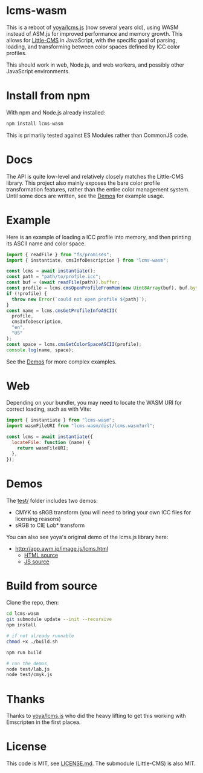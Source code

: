 # lcms-wasm

This is a reboot of [yoya/lcms.js](https://github.com/yoya/lcms.js/) (now several years old), using WASM instead of ASM.js for improved performance and memory growth. This allows for [Little-CMS](https://github.com/mm2/Little-CMS) in JavaScript, with the specific goal of parsing, loading, and transforming between color spaces defined by ICC color profiles.

This should work in web, Node.js, and web workers, and possibly other JavaScript environments.

# Install from npm

With npm and Node.js already installed:

```sh
npm install lcms-wasm
```

This is primarily tested against ES Modules rather than CommonJS code.

# Docs

The API is quite low-level and relatively closely matches the Little-CMS library. This project also mainly exposes the bare color profile transformation features, rather than the entire color management system. Until some docs are written, see the [Demos](#demos) for example usage.

# Example

Here is an example of loading a ICC profile into memory, and then printing its ASCII name and color space.

```js
import { readFile } from "fs/promises";
import { instantiate, cmsInfoDescription } from "lcms-wasm";

const lcms = await instantiate();
const path = "path/to/profile.icc";
const buf = (await readFile(path)).buffer;
const profile = lcms.cmsOpenProfileFromMem(new Uint8Array(buf), buf.byteLength);
if (!profile) {
  throw new Error(`could not open profile ${path}`);
}
const name = lcms.cmsGetProfileInfoASCII(
  profile,
  cmsInfoDescription,
  "en",
  "US"
);
const space = lcms.cmsGetColorSpaceASCII(profile);
console.log(name, space);
```

See the [Demos](#demos) for more complex examples.

# Web

Depending on your bundler, you may need to locate the WASM URI for correct loading, such as with Vite:

```js
import { instantiate } from "lcms-wasm";
import wasmFileURI from "lcms-wasm/dist/lcms.wasm?url";

const lcms = await instantiate({
  locateFile: function (name) {
    return wasmFileURI;
  },
});
```

# Demos

The [test/](./test/) folder includes two demos:

- CMYK to sRGB transform (you will need to bring your own ICC files for licensing reasons)
- sRGB to CIE L*a*b\* transform

You can also see yoya's original demo of the lcms.js library here:

- http://app.awm.jp/image.js/lcms.html
  - [HTML source](https://github.com/yoya/image.js/blob/5e43f1d1c3b248db764f764a1507eb9f3dd36f66/lcms.html)
  - [JS source](https://github.com/yoya/image.js/blob/5e43f1d1c3b248db764f764a1507eb9f3dd36f66/lcms.js)

# Build from source

Clone the repo, then:

```sh
cd lcms-wasm
git submodule update --init --recursive
npm install

# if not already runnable
chmod +x ./build.sh

npm run build

# run the demos
node test/lab.js
node test/cmyk.js
```

# Thanks

Thanks to [yoya/lcms.js](https://github.com/yoya/lcms.js/) who did the heavy lifting to get this working with Emscripten in the first placea.

# License

This code is MIT, see [LICENSE.md](./LICENSE.md). The submodule (Little-CMS) is also MIT.
